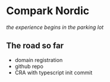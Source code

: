 # Compark Nordic

*the experience begins in the parking lot*

## The road so far

* domain registration
* github repo
* CRA with typescript init commit